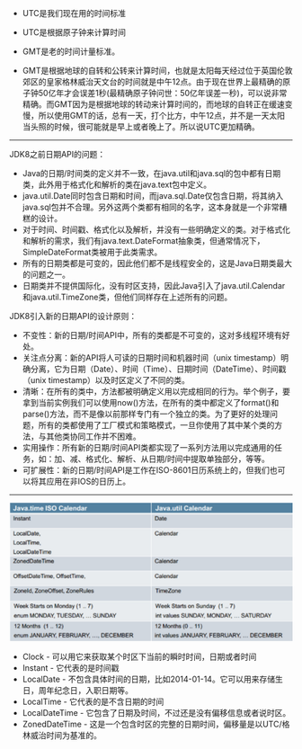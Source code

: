 - UTC是我们现在用的时间标准
- UTC是根据原子钟来计算时间

- GMT是老的时间计量标准。
- GMT是根据地球的自转和公转来计算时间，也就是太阳每天经过位于英国伦敦郊区的皇家格林威治天文台的时间就是中午12点。由于现在世界上最精确的原子钟50亿年才会误差1秒(最精确原子钟问世：50亿年误差一秒)，可以说非常精确。而GMT因为是根据地球的转动来计算时间的，而地球的自转正在缓速变慢，所以使用GMT的话，总有一天，打个比方，中午12点，并不是一天太阳当头照的时候，很可能就是早上或者晚上了。所以说UTC更加精确。

---

JDK8之前日期API的问题：

- Java的日期/时间类的定义并不一致，在java.util和java.sql的包中都有日期类，此外用于格式化和解析的类在java.text包中定义。
- java.util.Date同时包含日期和时间，而java.sql.Date仅包含日期，将其纳入java.sql包并不合理。另外这两个类都有相同的名字，这本身就是一个非常糟糕的设计。
- 对于时间、时间戳、格式化以及解析，并没有一些明确定义的类。对于格式化和解析的需求，我们有java.text.DateFormat抽象类，但通常情况下，SimpleDateFormat类被用于此类需求。
- 所有的日期类都是可变的，因此他们都不是线程安全的，这是Java日期类最大的问题之一。
- 日期类并不提供国际化，没有时区支持，因此Java引入了java.util.Calendar和java.util.TimeZone类，但他们同样存在上述所有的问题。

JDK8引入新的日期API的设计原则：
- 不变性：新的日期/时间API中，所有的类都是不可变的，这对多线程环境有好处。
- 关注点分离：新的API将人可读的日期时间和机器时间（unix timestamp）明确分离，它为日期（Date）、时间（Time）、日期时间（DateTime）、时间戳（unix timestamp）以及时区定义了不同的类。
- 清晰：在所有的类中，方法都被明确定义用以完成相同的行为。举个例子，要拿到当前实例我们可以使用now()方法，在所有的类中都定义了format()和parse()方法，而不是像以前那样专门有一个独立的类。为了更好的处理问题，所有的类都使用了工厂模式和策略模式，一旦你使用了其中某个类的方法，与其他类协同工作并不困难。
- 实用操作：所有新的日期/时间API类都实现了一系列方法用以完成通用的任务，如：加、减、格式化、解析、从日期/时间中提取单独部分，等等。
- 可扩展性：新的日期/时间API是工作在ISO-8601日历系统上的，但我们也可以将其应用在非IOS的日历上。

---

![新旧时间类对应](./新旧时间类对应.png)

- Clock - 可以用它来获取某个时区下当前的瞬时时间，日期或者时间
- Instant - 它代表的是时间戳
- LocalDate - 不包含具体时间的日期，比如2014-01-14。它可以用来存储生日，周年纪念日，入职日期等。
- LocalTime - 它代表的是不含日期的时间
- LocalDateTime - 它包含了日期及时间，不过还是没有偏移信息或者说时区。
- ZonedDateTime - 这是一个包含时区的完整的日期时间，偏移量是以UTC/格林威治时间为基准的。

